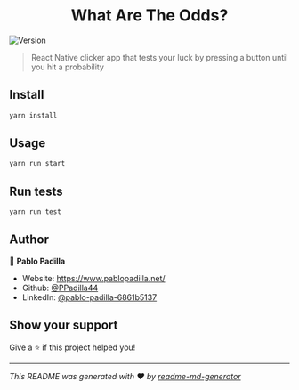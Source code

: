 <h1 align="center">What Are The Odds?</h1>
<p>
  <img alt="Version" src="https://img.shields.io/badge/version-1.0.0-blue.svg?cacheSeconds=2592000" />
</p>

> React Native clicker app that tests your luck by pressing a button until you hit a probability

## Install

```sh
yarn install
```

## Usage

```sh
yarn run start
```

## Run tests

```sh
yarn run test
```

## Author

👤 **Pablo Padilla**

* Website: https://www.pablopadilla.net/
* Github: [@PPadilla44](https://github.com/PPadilla44)
* LinkedIn: [@pablo-padilla-6861b5137](https://linkedin.com/in/pablo-padilla-6861b5137)

## Show your support

Give a ⭐️ if this project helped you!

***
_This README was generated with ❤️ by [readme-md-generator](https://github.com/kefranabg/readme-md-generator)_
